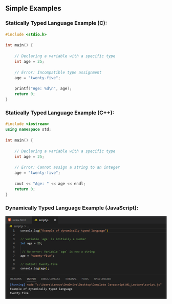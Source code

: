 ## Simple Examples

### Statically Typed Language Example (C):

```c
#include <stdio.h>

int main() {

    // Declaring a variable with a specific type
    int age = 25;

    // Error: Incompatible type assignment           
    age = "twenty-five";

    printf("Age: %d\n", age);
    return 0;
}
```

### Statically Typed Language Example (C++):

```cpp
#include <iostream>
using namespace std;

int main() {

    // Declaring a variable with a specific type
    int age = 25;

    // Error: Cannot assign a string to an integer        
    age = "twenty-five";

    cout << "Age: " << age << endl;
    return 0;
}
```

### Dynamically Typed Language Example (JavaScript):

 ![Screenshot](i1.png)
